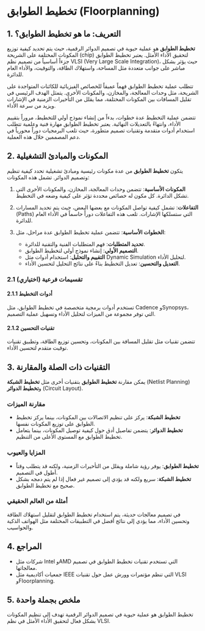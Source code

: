 # تخطيط الطوابق (Floorplanning)

## 1. التعريف: ما هو **تخطيط الطوابق**؟
**تخطيط الطوابق** هو عملية حيوية في تصميم الدوائر الرقمية، حيث يتم تحديد كيفية توزيع المكونات المختلفة على الشريحة (chip) لتحقيق الأداء الأمثل. يعتبر تخطيط الطوابق جزءاً أساسياً من تصميم نظم VLSI (Very Large Scale Integration)، حيث يؤثر بشكل مباشر على جوانب متعددة مثل المساحة، واستهلاك الطاقة، والتوقيت، والأداء العام للدائرة. 

تتطلب عملية تخطيط الطوابق فهماً عميقاً للخصائص الفيزيائية للكائنات المتواجدة على الشريحة، مثل وحدات المعالجة، والمخازن، والمكونات الأخرى. يتمثل الهدف الرئيسي في تقليل المسافات بين المكونات المختلفة، مما يقلل من التأخيرات الزمنية في الإشارات ويزيد من سرعة الأداء. 

تتضمن عملية التخطيط عدة خطوات، بدءاً من إنشاء نموذج أولي للتخطيط، مروراً بتقييم الأداء، وانتهاءً بالتعديلات النهائية. يعتبر تخطيط الطوابق مهارة فنية وعلمية تتطلب استخدام أدوات متقدمة وتقنيات تصميم متطورة، حيث تلعب البرمجيات دوراً محورياً في دعم المصممين خلال هذه العملية.

## 2. المكونات والمبادئ التشغيلية
يتكون **تخطيط الطوابق** من عدة مكونات رئيسية ومبادئ تشغيلية تحدد كيفية تنظيم وتصميم الدوائر. تشمل هذه المكونات:

1. **المكونات الأساسية**: تتضمن وحدات المعالجة، المخازن، والمكونات الأخرى التي تشكل الدائرة. كل مكون له خصائص محددة تؤثر على كيفية وضعه في التخطيط.
   
2. **التفاعلات**: تشمل كيفية تواصل المكونات مع بعضها البعض، حيث يتم تحديد المسارات (Paths) التي ستسلكها الإشارات. تلعب هذه التفاعلات دوراً حاسماً في الأداء العام للدائرة.

3. **الخطوات الأساسية**: تتضمن عملية تخطيط الطوابق عدة مراحل، مثل:
   - **تحديد المتطلبات**: فهم المتطلبات الفنية والتقنية للدائرة.
   - **التصميم الأولي**: إنشاء نموذج أولي لتخطيط الطوابق.
   - **التقييم والتحليل**: استخدام أدوات مثل Dynamic Simulation لتحليل الأداء.
   - **التعديل والتحسين**: تعديل التخطيط بناءً على نتائج التحليل لتحسين الأداء.

### 2.1 (اختياري) تقسيمات فرعية
#### 2.1.1 أدوات التخطيط
تستخدم أدوات برمجية متخصصة في تخطيط الطوابق، مثل Cadence وSynopsys، التي توفر مجموعة من الميزات لتحليل الأداء وتسهيل عملية التصميم.

#### 2.1.2 تقنيات التحسين
تتضمن تقنيات مثل تقليل المسافة بين المكونات، وتحسين توزيع الطاقة، وتطبيق تقنيات توقيت متقدم لتحسين الأداء.

## 3. التقنيات ذات الصلة والمقارنة
يمكن مقارنة **تخطيط الطوابق** بتقنيات أخرى مثل **تخطيط الشبكة** (Netlist Planning) و**تخطيط الدوائر** (Circuit Layout). 

### مقارنة الميزات
- **تخطيط الشبكة**: يركز على تنظيم الاتصالات بين المكونات، بينما يركز تخطيط الطوابق على توزيع المكونات نفسها.
- **تخطيط الدوائر**: يتضمن تفاصيل أدق حول كيفية توصيل المكونات، بينما يتعامل تخطيط الطوابق مع المستوى الأعلى من التنظيم.

### المزايا والعيوب
- **تخطيط الطوابق**: يوفر رؤية شاملة ويقلل من التأخيرات الزمنية، ولكنه قد يتطلب وقتاً أطول في التصميم.
- **تخطيط الشبكة**: سريع ولكنه قد يؤدي إلى تصميم غير فعال إذا لم يتم دمجه بشكل صحيح مع تخطيط الطوابق.

### أمثلة من العالم الحقيقي
في تصميم معالجات حديثة، يتم استخدام تخطيط الطوابق لتقليل استهلاك الطاقة وتحسين الأداء، مما يؤدي إلى نتائج أفضل في التطبيقات المختلفة مثل الهواتف الذكية والحواسيب.

## 4. المراجع
- شركات مثل Intel وAMD التي تستخدم تقنيات تخطيط الطوابق في تصميم معالجاتها.
- جمعيات أكاديمية مثل IEEE التي تنظم مؤتمرات وورش عمل حول تقنيات VLSI وFloorplanning.

## 5. ملخص بجملة واحدة
تخطيط الطوابق هو عملية حيوية في تصميم الدوائر الرقمية تهدف إلى تنظيم المكونات بشكل فعال لتحقيق الأداء الأمثل في نظم VLSI.
